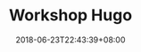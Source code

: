 ---
title: "Workshop Hugo"
date: 2018-06-23T22:43:39+08:00 # start date
expiryDate: 2019-06-19T22:43:39+08:00 # expire date
draft: false

output: ["JSON", "html"]
type: event
allday: true
---